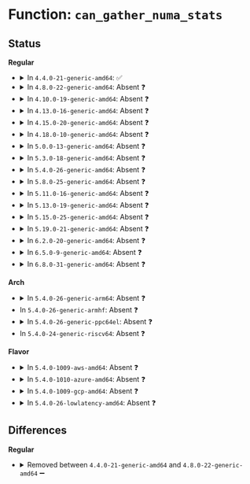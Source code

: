 # Function: <code>can_gather_numa_stats</code>

## Status
<b>Regular</b>
<ul>
<li>
<details>
<summary>In <code>4.4.0-21-generic-amd64</code>: ✅</summary>

```c
struct page * can_gather_numa_stats(pte_t pte, struct vm_area_struct * vma, long unsigned int addr)
```

```json
{
  "name": "can_gather_numa_stats",
  "collision_type": "Unique Static",
  "inline_type": "No",
  "funcs": [
    {
      "addr": 18446744071581429632,
      "name": "can_gather_numa_stats",
      "external": false,
      "loc": "fs/proc/task_mmu.c:1409",
      "file": "fs/proc/task_mmu.c",
      "inline": "seen, unknown",
      "caller_inline": [],
      "caller_func": [
        "fs/proc/task_mmu.c:gather_pte_stats",
        "fs/proc/task_mmu.c:gather_pte_stats"
      ]
    }
  ],
  "symbols": [
    {
      "addr": 18446744071581429632,
      "name": "can_gather_numa_stats",
      "section": ".text",
      "bind": "STB_LOCAL",
      "size": 76
    }
  ]
}
```
</details>
</li>
<li>
<details>
<summary>In <code>4.8.0-22-generic-amd64</code>: Absent ❓</summary>

```json
{
  "name": "can_gather_numa_stats",
  "collision_type": "Unique Static",
  "inline_type": "Full",
  "funcs": [
    {
      "addr": 18446744071581619882,
      "name": "can_gather_numa_stats",
      "external": false,
      "loc": "fs/proc/task_mmu.c:1518",
      "file": "fs/proc/task_mmu.c",
      "inline": "not declared, inlined",
      "caller_inline": [
        "fs/proc/task_mmu.c:gather_pte_stats"
      ],
      "caller_func": []
    }
  ],
  "symbols": []
}
```
</details>
</li>
<li>
<details>
<summary>In <code>4.10.0-19-generic-amd64</code>: Absent ❓</summary>

```json
{
  "name": "can_gather_numa_stats",
  "collision_type": "Unique Static",
  "inline_type": "Full",
  "funcs": [
    {
      "addr": 18446744071581708277,
      "name": "can_gather_numa_stats",
      "external": false,
      "loc": "fs/proc/task_mmu.c:1511",
      "file": "fs/proc/task_mmu.c",
      "inline": "not declared, inlined",
      "caller_inline": [
        "fs/proc/task_mmu.c:gather_pte_stats"
      ],
      "caller_func": []
    }
  ],
  "symbols": []
}
```
</details>
</li>
<li>
<details>
<summary>In <code>4.13.0-16-generic-amd64</code>: Absent ❓</summary>

```json
{
  "name": "can_gather_numa_stats",
  "collision_type": "Unique Static",
  "inline_type": "Full",
  "funcs": [
    {
      "addr": 18446744071581761909,
      "name": "can_gather_numa_stats",
      "external": false,
      "loc": "fs/proc/task_mmu.c:1523",
      "file": "fs/proc/task_mmu.c",
      "inline": "not declared, inlined",
      "caller_inline": [
        "fs/proc/task_mmu.c:gather_pte_stats"
      ],
      "caller_func": []
    }
  ],
  "symbols": []
}
```
</details>
</li>
<li>
<details>
<summary>In <code>4.15.0-20-generic-amd64</code>: Absent ❓</summary>

```json
{
  "name": "can_gather_numa_stats",
  "collision_type": "Unique Static",
  "inline_type": "Full",
  "funcs": [
    {
      "addr": 18446744071581907652,
      "name": "can_gather_numa_stats",
      "external": false,
      "loc": "fs/proc/task_mmu.c:1619",
      "file": "fs/proc/task_mmu.c",
      "inline": "not declared, inlined",
      "caller_inline": [
        "fs/proc/task_mmu.c:gather_pte_stats"
      ],
      "caller_func": []
    }
  ],
  "symbols": []
}
```
</details>
</li>
<li>
<details>
<summary>In <code>4.18.0-10-generic-amd64</code>: Absent ❓</summary>

```json
{
  "name": "can_gather_numa_stats",
  "collision_type": "Unique Static",
  "inline_type": "Full",
  "funcs": [
    {
      "addr": 18446744071582093210,
      "name": "can_gather_numa_stats",
      "external": false,
      "loc": "fs/proc/task_mmu.c:1617",
      "file": "fs/proc/task_mmu.c",
      "inline": "not declared, inlined",
      "caller_inline": [
        "fs/proc/task_mmu.c:gather_pte_stats"
      ],
      "caller_func": []
    }
  ],
  "symbols": []
}
```
</details>
</li>
<li>
<details>
<summary>In <code>5.0.0-13-generic-amd64</code>: Absent ❓</summary>

```json
{
  "name": "can_gather_numa_stats",
  "collision_type": "Unique Static",
  "inline_type": "Full",
  "funcs": [
    {
      "addr": 18446744071582187591,
      "name": "can_gather_numa_stats",
      "external": false,
      "loc": "fs/proc/task_mmu.c:1623",
      "file": "fs/proc/task_mmu.c",
      "inline": "not declared, inlined",
      "caller_inline": [
        "fs/proc/task_mmu.c:gather_pte_stats"
      ],
      "caller_func": []
    }
  ],
  "symbols": []
}
```
</details>
</li>
<li>
<details>
<summary>In <code>5.3.0-18-generic-amd64</code>: Absent ❓</summary>

```json
{
  "name": "can_gather_numa_stats",
  "collision_type": "Unique Static",
  "inline_type": "Full",
  "funcs": [
    {
      "addr": 18446744071582350972,
      "name": "can_gather_numa_stats",
      "external": false,
      "loc": "fs/proc/task_mmu.c:1690",
      "file": "fs/proc/task_mmu.c",
      "inline": "not declared, inlined",
      "caller_inline": [
        "fs/proc/task_mmu.c:gather_pte_stats"
      ],
      "caller_func": []
    }
  ],
  "symbols": []
}
```
</details>
</li>
<li>
<details>
<summary>In <code>5.4.0-26-generic-amd64</code>: Absent ❓</summary>

```json
{
  "name": "can_gather_numa_stats",
  "collision_type": "Unique Static",
  "inline_type": "Full",
  "funcs": [
    {
      "addr": 18446744071582449836,
      "name": "can_gather_numa_stats",
      "external": false,
      "loc": "fs/proc/task_mmu.c:1697",
      "file": "fs/proc/task_mmu.c",
      "inline": "not declared, inlined",
      "caller_inline": [
        "fs/proc/task_mmu.c:gather_pte_stats"
      ],
      "caller_func": []
    }
  ],
  "symbols": []
}
```
</details>
</li>
<li>
<details>
<summary>In <code>5.8.0-25-generic-amd64</code>: Absent ❓</summary>

```json
{
  "name": "can_gather_numa_stats",
  "collision_type": "Unique Static",
  "inline_type": "Full",
  "funcs": [
    {
      "addr": 18446744071582744780,
      "name": "can_gather_numa_stats",
      "external": false,
      "loc": "fs/proc/task_mmu.c:1671",
      "file": "fs/proc/task_mmu.c",
      "inline": "not declared, inlined",
      "caller_inline": [
        "fs/proc/task_mmu.c:gather_pte_stats"
      ],
      "caller_func": []
    }
  ],
  "symbols": []
}
```
</details>
</li>
<li>
<details>
<summary>In <code>5.11.0-16-generic-amd64</code>: Absent ❓</summary>

```json
{
  "name": "can_gather_numa_stats",
  "collision_type": "Unique Static",
  "inline_type": "Full",
  "funcs": [
    {
      "addr": 18446744071582818188,
      "name": "can_gather_numa_stats",
      "external": false,
      "loc": "fs/proc/task_mmu.c:1741",
      "file": "fs/proc/task_mmu.c",
      "inline": "not declared, inlined",
      "caller_inline": [
        "fs/proc/task_mmu.c:gather_pte_stats"
      ],
      "caller_func": []
    }
  ],
  "symbols": []
}
```
</details>
</li>
<li>
<details>
<summary>In <code>5.13.0-19-generic-amd64</code>: Absent ❓</summary>

```json
{
  "name": "can_gather_numa_stats",
  "collision_type": "Unique Static",
  "inline_type": "Full",
  "funcs": [
    {
      "addr": 18446744071582848494,
      "name": "can_gather_numa_stats",
      "external": false,
      "loc": "fs/proc/task_mmu.c:1739",
      "file": "fs/proc/task_mmu.c",
      "inline": "not declared, inlined",
      "caller_inline": [
        "fs/proc/task_mmu.c:gather_pte_stats"
      ],
      "caller_func": []
    }
  ],
  "symbols": []
}
```
</details>
</li>
<li>
<details>
<summary>In <code>5.15.0-25-generic-amd64</code>: Absent ❓</summary>

```json
{
  "name": "can_gather_numa_stats",
  "collision_type": "Unique Static",
  "inline_type": "Full",
  "funcs": [
    {
      "addr": 18446744071583181550,
      "name": "can_gather_numa_stats",
      "external": false,
      "loc": "fs/proc/task_mmu.c:1766",
      "file": "fs/proc/task_mmu.c",
      "inline": "not declared, inlined",
      "caller_inline": [
        "fs/proc/task_mmu.c:gather_pte_stats"
      ],
      "caller_func": []
    }
  ],
  "symbols": []
}
```
</details>
</li>
<li>
<details>
<summary>In <code>5.19.0-21-generic-amd64</code>: Absent ❓</summary>

```json
{
  "name": "can_gather_numa_stats",
  "collision_type": "Unique Static",
  "inline_type": "Full",
  "funcs": [
    {
      "addr": 18446744071583669254,
      "name": "can_gather_numa_stats",
      "external": false,
      "loc": "fs/proc/task_mmu.c:1789",
      "file": "fs/proc/task_mmu.c",
      "inline": "not declared, inlined",
      "caller_inline": [
        "fs/proc/task_mmu.c:gather_pte_stats"
      ],
      "caller_func": []
    }
  ],
  "symbols": []
}
```
</details>
</li>
<li>
<details>
<summary>In <code>6.2.0-20-generic-amd64</code>: Absent ❓</summary>

```json
{
  "name": "can_gather_numa_stats",
  "collision_type": "Unique Static",
  "inline_type": "Full",
  "funcs": [
    {
      "addr": 18446744071584276057,
      "name": "can_gather_numa_stats",
      "external": false,
      "loc": "fs/proc/task_mmu.c:1820",
      "file": "fs/proc/task_mmu.c",
      "inline": "not declared, inlined",
      "caller_inline": [
        "fs/proc/task_mmu.c:gather_pte_stats"
      ],
      "caller_func": []
    }
  ],
  "symbols": []
}
```
</details>
</li>
<li>
<details>
<summary>In <code>6.5.0-9-generic-amd64</code>: Absent ❓</summary>

```json
{
  "name": "can_gather_numa_stats",
  "collision_type": "Unique Static",
  "inline_type": "Full",
  "funcs": [
    {
      "addr": 18446744071584506316,
      "name": "can_gather_numa_stats",
      "external": false,
      "loc": "fs/proc/task_mmu.c:1824",
      "file": "fs/proc/task_mmu.c",
      "inline": "not declared, inlined",
      "caller_inline": [
        "fs/proc/task_mmu.c:gather_pte_stats"
      ],
      "caller_func": []
    }
  ],
  "symbols": []
}
```
</details>
</li>
<li>
<details>
<summary>In <code>6.8.0-31-generic-amd64</code>: Absent ❓</summary>

```json
{
  "name": "can_gather_numa_stats",
  "collision_type": "Unique Static",
  "inline_type": "Full",
  "funcs": [
    {
      "addr": 18446744071584735678,
      "name": "can_gather_numa_stats",
      "external": false,
      "loc": "fs/proc/task_mmu.c:2575",
      "file": "fs/proc/task_mmu.c",
      "inline": "not declared, inlined",
      "caller_inline": [
        "fs/proc/task_mmu.c:gather_pte_stats"
      ],
      "caller_func": []
    }
  ],
  "symbols": []
}
```
</details>
</li>
</ul>
<b>Arch</b>
<ul>
<li>
<details>
<summary>In <code>5.4.0-26-generic-arm64</code>: Absent ❓</summary>

```json
{
  "name": "can_gather_numa_stats",
  "collision_type": "Unique Static",
  "inline_type": "Full",
  "funcs": [
    {
      "addr": 18446603336494062604,
      "name": "can_gather_numa_stats",
      "external": false,
      "loc": "fs/proc/task_mmu.c:1697",
      "file": "fs/proc/task_mmu.c",
      "inline": "not declared, inlined",
      "caller_inline": [
        "fs/proc/task_mmu.c:gather_pte_stats"
      ],
      "caller_func": []
    }
  ],
  "symbols": []
}
```
</details>
</li>
<li>
In <code>5.4.0-26-generic-armhf</code>: Absent ❓
</li>
<li>
<details>
<summary>In <code>5.4.0-26-generic-ppc64el</code>: Absent ❓</summary>

```json
{
  "name": "can_gather_numa_stats",
  "collision_type": "Unique Static",
  "inline_type": "Full",
  "funcs": [
    {
      "addr": 13835058055287723860,
      "name": "can_gather_numa_stats",
      "external": false,
      "loc": "fs/proc/task_mmu.c:1697",
      "file": "fs/proc/task_mmu.c",
      "inline": "not declared, inlined",
      "caller_inline": [
        "fs/proc/task_mmu.c:gather_pte_stats"
      ],
      "caller_func": []
    }
  ],
  "symbols": []
}
```
</details>
</li>
<li>
In <code>5.4.0-24-generic-riscv64</code>: Absent ❓
</li>
</ul>
<b>Flavor</b>
<ul>
<li>
<details>
<summary>In <code>5.4.0-1009-aws-amd64</code>: Absent ❓</summary>

```json
{
  "name": "can_gather_numa_stats",
  "collision_type": "Unique Static",
  "inline_type": "Full",
  "funcs": [
    {
      "addr": 18446744071582418572,
      "name": "can_gather_numa_stats",
      "external": false,
      "loc": "fs/proc/task_mmu.c:1697",
      "file": "fs/proc/task_mmu.c",
      "inline": "not declared, inlined",
      "caller_inline": [
        "fs/proc/task_mmu.c:gather_pte_stats"
      ],
      "caller_func": []
    }
  ],
  "symbols": []
}
```
</details>
</li>
<li>
<details>
<summary>In <code>5.4.0-1010-azure-amd64</code>: Absent ❓</summary>

```json
{
  "name": "can_gather_numa_stats",
  "collision_type": "Unique Static",
  "inline_type": "Full",
  "funcs": [
    {
      "addr": 18446744071582357869,
      "name": "can_gather_numa_stats",
      "external": false,
      "loc": "fs/proc/task_mmu.c:1697",
      "file": "fs/proc/task_mmu.c",
      "inline": "not declared, inlined",
      "caller_inline": [
        "fs/proc/task_mmu.c:gather_pte_stats"
      ],
      "caller_func": []
    }
  ],
  "symbols": []
}
```
</details>
</li>
<li>
<details>
<summary>In <code>5.4.0-1009-gcp-amd64</code>: Absent ❓</summary>

```json
{
  "name": "can_gather_numa_stats",
  "collision_type": "Unique Static",
  "inline_type": "Full",
  "funcs": [
    {
      "addr": 18446744071582409052,
      "name": "can_gather_numa_stats",
      "external": false,
      "loc": "fs/proc/task_mmu.c:1697",
      "file": "fs/proc/task_mmu.c",
      "inline": "not declared, inlined",
      "caller_inline": [
        "fs/proc/task_mmu.c:gather_pte_stats"
      ],
      "caller_func": []
    }
  ],
  "symbols": []
}
```
</details>
</li>
<li>
<details>
<summary>In <code>5.4.0-26-lowlatency-amd64</code>: Absent ❓</summary>

```json
{
  "name": "can_gather_numa_stats",
  "collision_type": "Unique Static",
  "inline_type": "Full",
  "funcs": [
    {
      "addr": 18446744071582489925,
      "name": "can_gather_numa_stats",
      "external": false,
      "loc": "fs/proc/task_mmu.c:1697",
      "file": "fs/proc/task_mmu.c",
      "inline": "not declared, inlined",
      "caller_inline": [
        "fs/proc/task_mmu.c:gather_pte_stats"
      ],
      "caller_func": []
    }
  ],
  "symbols": []
}
```
</details>
</li>
</ul>

## Differences
<b>Regular</b>
<ul>
<li>
<details>
<summary>Removed between <code>4.4.0-21-generic-amd64</code> and <code>4.8.0-22-generic-amd64</code> ➖</summary>

```c
struct page * can_gather_numa_stats(pte_t pte, struct vm_area_struct * vma, long unsigned int addr)
```
</details>
</li>
</ul>

